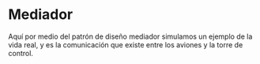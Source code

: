 # Mediador
Aquí por medio del patrón de diseño mediador simulamos un ejemplo de la vida real, y es la comunicación que existe entre los aviones y la torre de control.
